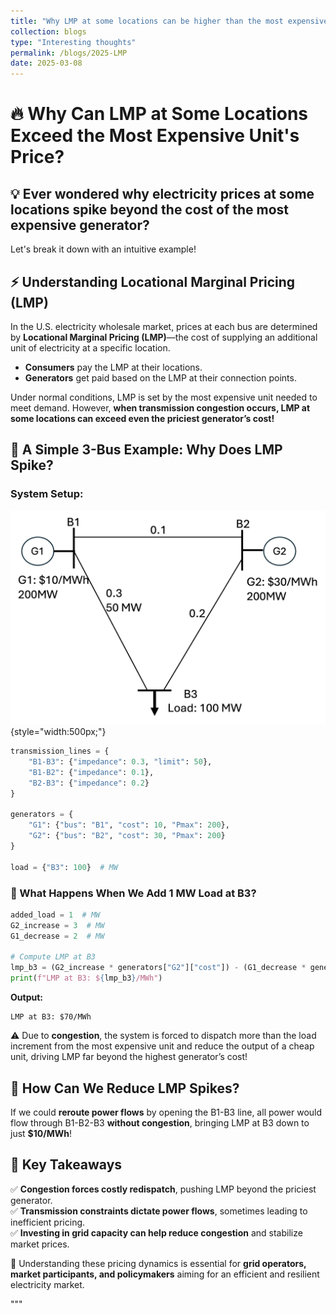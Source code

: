 ```yaml
---
title: "Why LMP at some locations can be higher than the most expensive unit's price?"
collection: blogs
type: "Interesting thoughts"
permalink: /blogs/2025-LMP
date: 2025-03-08
---
```


# 🔥 Why Can LMP at Some Locations Exceed the Most Expensive Unit's Price?

## 💡 Ever wondered why electricity prices at some locations spike beyond the cost of the most expensive generator?  
Let's break it down with an intuitive example!

## ⚡ Understanding Locational Marginal Pricing (LMP)
In the U.S. electricity wholesale market, prices at each bus are determined by **Locational Marginal Pricing (LMP)**—the cost of supplying an additional unit of electricity at a specific location.

- **Consumers** pay the LMP at their locations.
- **Generators** get paid based on the LMP at their connection points.

Under normal conditions, LMP is set by the most expensive unit needed to meet demand. However, **when transmission congestion occurs, LMP at some locations can exceed even the priciest generator’s cost!**

## 🔎 A Simple 3-Bus Example: Why Does LMP Spike?

### System Setup:

![3bus](3bus.jpg){style="width:500px;"}

```python
transmission_lines = {
    "B1-B3": {"impedance": 0.3, "limit": 50},
    "B1-B2": {"impedance": 0.1},
    "B2-B3": {"impedance": 0.2}
}

generators = {
    "G1": {"bus": "B1", "cost": 10, "Pmax": 200},
    "G2": {"bus": "B2", "cost": 30, "Pmax": 200}
}

load = {"B3": 100}  # MW
```

### 🚀 What Happens When We Add 1 MW Load at B3?

```python
added_load = 1  # MW
G2_increase = 3  # MW
G1_decrease = 2  # MW

# Compute LMP at B3
lmp_b3 = (G2_increase * generators["G2"]["cost"]) - (G1_decrease * generators["G1"]["cost"])
print(f"LMP at B3: ${lmp_b3}/MWh")
```

**Output:**

```
LMP at B3: $70/MWh
```

⚠️ Due to **congestion**, the system is forced to dispatch more than the load increment from the most expensive unit and reduce the output of a cheap unit, driving LMP far beyond the highest generator’s cost!

## 🔄 How Can We Reduce LMP Spikes?
If we could **reroute power flows** by opening the B1-B3 line, all power would flow through B1-B2-B3 **without congestion**, bringing LMP at B3 down to just **$10/MWh**!

## 🔑 Key Takeaways
✅ **Congestion forces costly redispatch**, pushing LMP beyond the priciest generator.  
✅ **Transmission constraints dictate power flows**, sometimes leading to inefficient pricing.  
✅ **Investing in grid capacity can help reduce congestion** and stabilize market prices.  

🚀 Understanding these pricing dynamics is essential for **grid operators, market participants, and policymakers** aiming for an efficient and resilient electricity market.

"""









